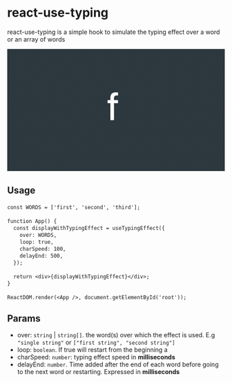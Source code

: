 # react-use-typing

react-use-typing is a simple hook to simulate the typing effect over a word or an array of words

![typing](./typing.gif)

## Usage

```tsx
const WORDS = ['first', 'second', 'third'];

function App() {
  const displayWithTypingEffect = useTypingEffect({
    over: WORDS,
    loop: true,
    charSpeed: 100,
    delayEnd: 500,
  });

  return <div>{displayWithTypingEffect}</div>;
}

ReactDOM.render(<App />, document.getElementById('root'));
```

## Params

- over: `string` | `string[]`. the word(s) over which the effect is used. E.g `"single string"` or `["first string", "second string"]`
- loop: `boolean`. If true will restart from the beginning a
- charSpeed: `number`: typing effect speed in **milliseconds**
- delayEnd: `number`. Time added after the end of each word before going to the next word or restarting. Expressed in **milliseconds**
